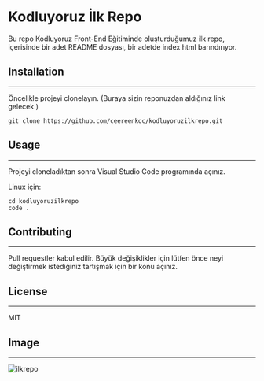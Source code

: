 # **Kodluyoruz İlk Repo**

Bu repo Kodluyoruz Front-End Eğitiminde oluşturduğumuz ilk repo, içerisinde bir adet README dosyası, bir adetde index.html barındırıyor.

## **Installation**
---

Öncelikle projeyi clonelayın. (Buraya sizin reponuzdan aldığınız link gelecek.)

```
git clone https://github.com/ceereenkoc/kodluyoruzilkrepo.git
```

## **Usage**
---

Projeyi cloneladıktan sonra Visual Studio Code programında açınız.

Linux için:

```
cd kodluyoruzilkrepo
code .
```

## **Contributing**
---

Pull requestler kabul edilir. Büyük değişiklikler için lütfen önce neyi değiştirmek istediğiniz tartışmak için bir konu açınız.

## **License**
---
 
 MIT

 ## **Image**
 ---
 
 ![ilkrepo](https://user-images.githubusercontent.com/111969447/190412144-5edc01ff-f5bf-406d-9ab9-069b240f3cc1.png)